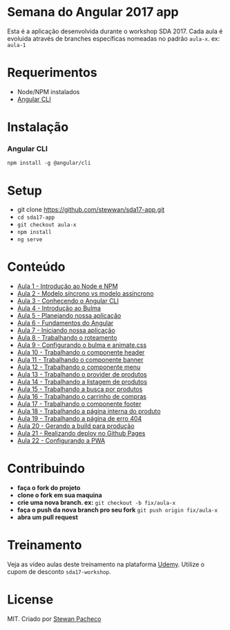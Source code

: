 # Semana do Angular 2017 app

Esta é a aplicação desenvolvida durante o workshop SDA 2017. Cada aula é evoluida através de branches específicas nomeadas no padrão `aula-x`. ex: `aula-1`

# Requerimentos

- Node/NPM instalados
- [Angular CLI](https://cli.angular.io/)

# Instalação 

### Angular CLI
`npm install -g @angular/cli`

# Setup

- git clone https://github.com/stewwan/sda17-app.git
- `cd sda17-app`
- `git checkout aula-x`
- `npm install`
- `ng serve`

# Conteúdo

- [Aula 1 - Introdução ao Node e NPM](https://github.com/stewwan/sda17-app/tree/aula-1)
- [Aula 2 - Modelo síncrono vs modelo assíncrono](https://github.com/stewwan/sda17-app/tree/aula-2)
- [Aula 3 - Conhecendo o Angular CLI](https://github.com/stewwan/sda17-app/tree/aula-3)
- [Aula 4 - Introdução ao Bulma](https://github.com/stewwan/sda17-app/tree/aula-4)
- [Aula 5 - Planejando nossa aplicação](https://github.com/stewwan/sda17-app/tree/aula-5)
- [Aula 6 - Fundamentos do Angular](https://github.com/stewwan/sda17-app/tree/aula-6)
- [Aula 7 - Iniciando nossa aplicação](https://github.com/stewwan/sda17-app/tree/aula-7)
- [Aula 8 - Trabalhando o roteamento](https://github.com/stewwan/sda17-app/tree/aula-8)
- [Aula 9 - Configurando o bulma e animate.css](https://github.com/stewwan/sda17-app/tree/aula-9)
- [Aula 10 - Trabalhando o componente header](https://github.com/stewwan/sda17-app/tree/aula-10)
- [Aula 11 - Trabalhando o componente banner](https://github.com/stewwan/sda17-app/tree/aula-11)
- [Aula 12 - Trabalhando o componente menu](https://github.com/stewwan/sda17-app/tree/aula-12)
- [Aula 13 - Trabalhando o provider de produtos](https://github.com/stewwan/sda17-app/tree/aula-13)
- [Aula 14 - Trabalhando a listagem de produtos](https://github.com/stewwan/sda17-app/tree/aula-14)
- [Aula 15 - Trabalhando a busca por produtos](https://github.com/stewwan/sda17-app/tree/aula-15)
- [Aula 16 - Trabalhando o carrinho de compras](https://github.com/stewwan/sda17-app/tree/aula-16)
- [Aula 17 - Trabalhando o componente footer](https://github.com/stewwan/sda17-app/tree/aula-17)
- [Aula 18 - Trabalhando a página interna do produto](https://github.com/stewwan/sda17-app/tree/aula-18)
- [Aula 19 - Trabalhando a página de erro 404](https://github.com/stewwan/sda17-app/tree/aula-19)
- [Aula 20 - Gerando a build para produção](https://github.com/stewwan/sda17-app/tree/aula-20)
- [Aula 21 - Realizando deploy no Github Pages](https://github.com/stewwan/sda17-app/tree/aula-21)
- [Aula 22 - Configurando a PWA](https://github.com/stewwan/sda17-app/tree/aula-22)

# Contribuindo

- **faça o fork do projeto**
- **clone o fork em sua maquina**
- **crie uma nova branch. ex:** `git checkout -b fix/aula-x`
- **faça o push da nova branch pro seu fork** `git push origin fix/aula-x`
- **abra um pull request**

# Treinamento

Veja as vídeo aulas deste treinamento na plataforma [Udemy](). Utilize o cupom de desconto `sda17-workshop`.

# License

MIT. Criado por [Stewan Pacheco](https://stewan.io)



